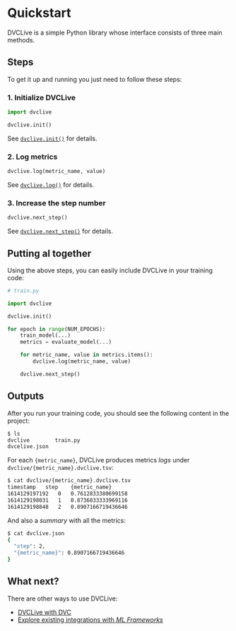 # Quickstart

DVCLive is a simple Python library whose interface consists of three main
methods.

## Steps

To get it up and running you just need to follow these steps:

### 1. Initialize DVCLive

```python
import dvclive

dvclive.init()
```

See [`dvclive.init()`] for details.

### 2. Log metrics

```python
dvclive.log(metric_name, value)
```

See [`dvclive.log()`] for details.

### 3. Increase the step number

```python
dvclive.next_step()
```

See [`dvclive.next_step()`] for details.

## Putting al together

Using the above steps, you can easily include DVCLive in your training code:

```python
# train.py

import dvclive

dvclive.init()

for epoch in range(NUM_EPOCHS):
    train_model(...)
    metrics = evaluate_model(...)

    for metric_name, value in metrics.items():
        dvclive.log(metric_name, value)

    dvclive.next_step()
```

## Outputs

After you run your training code, you should see the following content in the
project:

```bash
$ ls
dvclive        train.py
dvcelive.json
```

For each `{metric_name}`, DVCLive produces metrics _logs_ under
`dvclive/{metric_name}.dvclive.tsv`:

```bash
$ cat dvclive/{metric_name}.dvclive.tsv
timestamp	step	{metric_name}
1614129197192	0	0.7612833380699158
1614129198031	1	0.8736833333969116
1614129198848	2	0.8907166719436646
```

And also a _summary_ with all the metrics:

```bash
$ cat dvclive.json
{
  "step": 2,
  "{metric_name}": 0.8907166719436646
}
```

## What next?

There are other ways to use DVCLive:

- [DVCLive with DVC](/docs/dvclive/user-guide/dvclive-with-dvc)
- [Explore existing integrations with _ML Frameworks_](/docs/dvclive/integrations/)

[`dvclive.init()`]: /doc/dvclive/api-reference/init
[`dvclive.log()`]: /doc/dvclive/api-reference/log
[`dvclive.next_step()`]: /doc/dvclive/api-reference/next_step
